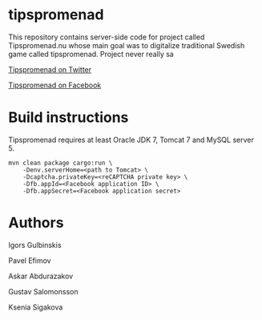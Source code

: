 # tipspromenad

This repository contains server-side code for project called Tipspromenad.nu whose main goal was to digitalize traditional Swedish game called tipspromenad. Project never really sa 

[Tipspromenad on Twitter](http://www.twitter.com/tipspromenad)

[Tipspromenad on Facebook](http://www.facebook.com/tipspromenad)

# Build instructions

Tipspromenad requires at least Oracle JDK 7, Tomcat 7 and MySQL server 5.

```
mvn clean package cargo:run \
    -Denv.serverHome=<path to Tomcat> \
    -Dcaptcha.privateKey=<reCAPTCHA private key> \
    -Dfb.appId=<Facebook application ID> \
    -Dfb.appSecret=<Facebook application secret>
```

# Authors

Igors Gulbinskis

Pavel Efimov

Askar Abdurazakov

Gustav Salomonsson

Ksenia Sigakova
